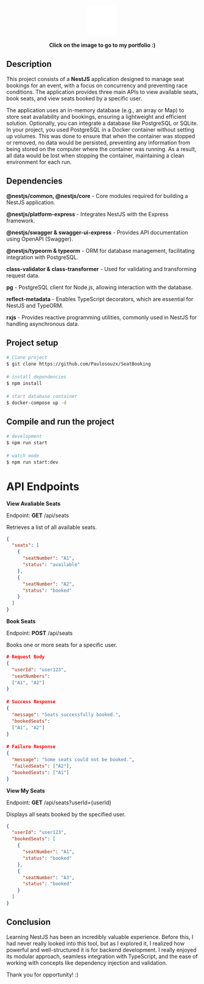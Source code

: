 <p align="center">
  <a href="https://paulosouza.netlify.app" target="_blank"><img src="logoPaulo.png" width="80" alt="Paulo Logo Portfolio" /></a>
</p>
<p  align="center">
<strong>Click on the image to go to my portfolio :)</strong>
</p>

## Description

This project consists of a **NestJS** application designed to manage seat bookings for an event, with a focus on concurrency and preventing race conditions. The application provides three main APIs to view available seats, book seats, and view seats booked by a specific user.

The application uses an in-memory database (e.g., an array or Map) to store seat availability and bookings, ensuring a lightweight and efficient solution. Optionally, you can integrate a database like PostgreSQL or SQLite. In your project, you used PostgreSQL in a Docker container without setting up volumes. This was done to ensure that when the container was stopped or removed, no data would be persisted, preventing any information from being stored on the computer where the container was running. As a result, all data would be lost when stopping the container, maintaining a clean environment for each run.

## Dependencies

**@nestjs/common, @nestjs/core** - Core modules required for building a NestJS application.

**@nestjs/platform-express** - Integrates NestJS with the Express framework.

**@nestjs/swagger & swagger-ui-express** - Provides API documentation using OpenAPI (Swagger).

**@nestjs/typeorm & typeorm** - ORM for database management, facilitating integration with PostgreSQL.

**class-validator & class-transformer** - Used for validating and transforming request data.

**pg** - PostgreSQL client for Node.js, allowing interaction with the database.

**reflect-metadata** - Enables TypeScript decorators, which are essential for NestJS and TypeORM.

**rxjs** - Provides reactive programming utilities, commonly used in NestJS for handling asynchronous data.

## Project setup

```bash
# Clone project
$ git clone https://github.com/Paulosouzx/SeatBooking

# install dependencies
$ npm install

# start database container
$ docker-compose up -d
```

## Compile and run the project

```bash
# development
$ npm run start

# watch mode
$ npm run start:dev
```

# API Endpoints

**View Avaliable Seats**

Endpoint: **GET** /api/seats

Retrieves a list of all available seats.

```json
{
  "seats": [
    {
      "seatNumber": "A1",
      "status": "available"
    },
    {
      "seatNumber": "A2",
      "status": "booked"
    }
  ]
}
```

**Book Seats**

Endpoint: **POST** /api/seats

Books one or more seats for a specific user.

```json
# Request Body
{
  "userId": "user123",
  "seatNumbers":
  ["A1", "A2"]
}

# Success Response
{
  "message": "Seats successfully booked.",
  "bookedSeats":
  ["A1", "A2"]
}

# Failure Response
{
  "message": "Some seats could not be booked.",
  "failedSeats": ["A2"],
  "bookedSeats": ["A1"]
}
```

**View My Seats**

Endpoint: **GET** /api/seats?userId={userId}

Displays all seats booked by the specified user.

```json
{
  "userId": "user123",
  "bookedSeats": [
    {
      "seatNumber": "A1",
      "status": "booked"
    },
    {
      "seatNumber": "A3",
      "status": "booked"
    }
  ]
}
```

## Conclusion

Learning NestJS has been an incredibly valuable experience. Before this, I had never really looked into this tool, but as I explored it, I realized how powerful and well-structured it is for backend development. I really enjoyed its modular approach, seamless integration with TypeScript, and the ease of working with concepts like dependency injection and validation.

Thank you for opportunity! :)
